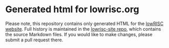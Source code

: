 # Generated html for lowrisc.org
Please note, this repository contains only generated HTML for the [lowRISC 
website](http://www.lowrisc.org). Full history is maintained in the 
[lowrisc-site repo](https://github.com/lowrisc/lowrisc-site), which contains 
the source Markdown files. If you would like to make changes, please submit a 
pull request there.
